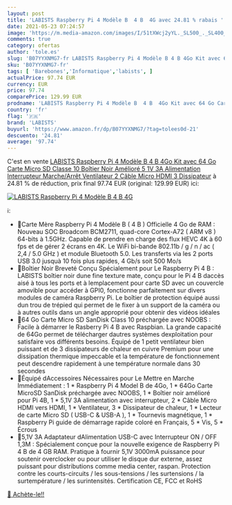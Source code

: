 ```yaml
---
layout: post
title: 'LABISTS Raspberry Pi 4 Modèle B  4 B  4G avec 24.81 % rabais '
date: 2021-05-23 07:24:57
image: 'https://m.media-amazon.com/images/I/51tXWcj2yYL._SL500_._SL400_.jpg'
comments: true
category: ofertas
author: 'tole.es'
slug: 'B07YYXNMG7-fr LABISTS Raspberry Pi 4 Modèle B 4 B 4Go Kit avec 64 Go...'
sku: 'B07YYXNMG7-fr'
tags: [ 'Barebones','Informatique','labists', ]
actualPrice: 97.74 EUR
currency: EUR
price: 97.74
comparePrice: 129.99 EUR
prodname: 'LABISTS Raspberry Pi 4 Modèle B  4 B  4Go Kit avec 64 Go Carte Micro SD Classe 10  Boîtier Noir Amélioré  5 1V 3A Alimentation Interrupteur Marche/Arrêt  Ventilateur  2 Câble Micro HDMI  3 Dissipateur'
country: 'fr'
flag: '🇫🇷'
brand: 'LABISTS'
buyurl: 'https://www.amazon.fr/dp/B07YYXNMG7/?tag=tolees0d-21'
descuento: '24.81'
average: '97.74'
---
```


C'est en vente [LABISTS Raspberry Pi 4 Modèle B  4 B  4Go Kit avec 64 Go Carte Micro SD Classe 10  Boîtier Noir Amélioré  5 1V 3A Alimentation Interrupteur Marche/Arrêt  Ventilateur  2 Câble Micro HDMI  3 Dissipateur](https://www.amazon.fr/dp/B07YYXNMG7/?tag=tolees0d-21)  à  24.81 % de réduction, prix final  97.74 EUR (original: 129.99 EUR) ici:

[![LABISTS Raspberry Pi 4 Modèle B  4 B  4G](https://m.media-amazon.com/images/I/51tXWcj2yYL._SL500_._SL400_.jpg)](https://www.amazon.fr/dp/B07YYXNMG7/?tag=tolees0d-21)

ℹ️:

- 🍓Carte Mère Raspberry Pi 4 Modèle B ( 4 B ) Officielle 4 Go de RAM : Nouveau SOC Broadcom BCM2711, quad-core Cortex-A72 ( ARM v8 ) 64-bits à 1.5GHz. Capable de prendre en charge des flux HEVC 4K à 60 fps et de gérer 2 écrans en 4K. Le WiFi bi-bande 802.11b / g / n / ac ( 2,4 / 5.0 GHz ) et module Bluetooth 5.0. Les transferts via les 2 ports USB 3.0 jusquà 10 fois plus rapides, 4 Gb/s soit 500 Mo/s
- 🍓Boîtier Noir Breveté Conçu Spécialement pour Le Raspberry Pi 4 B : LABISTS boîtier noir dune fine texture mate, conçu pour le Pi 4 B daccès aisé à tous les ports et à lemplacement pour carte SD avec un couvercle amovible pour accéder à GPI0, fonctionne parfaitement sur divers modules de caméra Raspberry Pi. Le boîtier de protection équipé aussi dun trou de trépied qui permet de le fixer à un support de la caméra ou à autres outils dans un angle approprié pour obtenir des vidéos idéales
- 🍓64 Go Carte Micro SD SanDisk Class 10 préchargée avec NOOBS : Facile à démarrer le Rasberry Pi 4 B avec Raspbian. La grande capacité de 64Go permet de télécharger dautres systèmes dexploitation pour satisfaire vos différents besoins. Équipé de 1 petit ventilateur bien puissant et de 3 dissipateurs de chaleur en cuivre Premium pour une dissipation thermique impeccable et la température de fonctionnement peut descendre rapidement à une température normale dans 30 secondes
- 🍓Équipé dAccessoires Nécessaires pour Le Mettre en Marche Immédiatement : 1 * Raspberry Pi 4 Model B de 4Go, 1 * 64Go Carte MicroSD SanDisk préchargée avec NOOBS, 1 * Boîtier noir amélioré pour Pi 4B, 1 * 5,1V 3A alimentation avec interrupteur, 2 * Câble Micro HDMI vers HDMI, 1 * Ventilateur, 3 * Dissipateur de chaleur, 1 * Lecteur de carte Micro SD ( USB-C & USB-A ), 1 * Tournevis magnétique, 1 * Raspberry Pi guide de démarrage rapide coloré en Français, 5 * Vis, 5 * Écrous
- 🍓5,1V 3A Adaptateur dAlimentation USB-C avec Interrupteur ON / OFF 1,3M : Spécialement conçue pour la nouvelle exigence de Raspberry Pi 4 B de 4 GB RAM. Pratique à fournir 5,1V 3000mA puissance pour soutenir overclocker ou pour utiliser le disque dur externe, assez puissant pour distributions comme media center, raspan. Protection contre les courts-circuits / les sous-tensions / les surtensions / la surtempérature / les surintensités. Certification CE, FCC et RoHS

[🛒 Achète-le!!](https://www.amazon.fr/dp/B07YYXNMG7/?tag=tolees0d-21)
